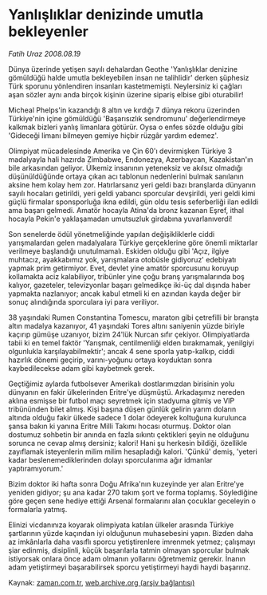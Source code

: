 # Yanlışlıklar denizinde umutla bekleyenler

*Fatih Uraz 2008.08.19*

<tr><td class="metin" colspan="2" style="padding-top: 20px; padding-left: 5px; padding-right: 10px;">Dünya üzerinde yetişen sayılı dehalardan Geothe 'Yanlışlıklar denizine gömüldüğü halde umutla bekleyebilen insan ne talihlidir' derken şüphesiz Türk sporunu yönlendiren insanları kastetmemişti. Neylersiniz ki çağları aşan sözler aynı anda birçok kişinin üzerine sipariş elbise gibi oturabilir!</td></tr><tr><td class="metin" colspan="2" style="padding-top: 20px; padding-left: 5px; padding-right: 10px;"><p>Micheal Phelps'in kazandığı 8 altın ve kırdığı 7 dünya rekoru üzerinden Türkiye'nin içine gömüldüğü 'Başarısızlık sendromunu' değerlendirmeye kalkmak bizleri yanlış limanlara götürür. Oysa o enfes sözde olduğu gibi 'Gideceği limanı bilmeyen gemiye hiçbir rüzgâr yardım edemez'.
<p>Olimpiyat mücadelesinde Amerika ve Çin 60'ı devirmişken Türkiye 3 madalyayla hali hazırda Zimbabwe, Endonezya, Azerbaycan, Kazakistan'ın bile arkasından geliyor. Ülkemiz insanının yeteneksiz ve akılsız olmadığı düşünüldüğünde ortaya çıkan acı tablonun nedenlerini bulmak sanılanın aksine hem kolay hem zor. Hatırlarsanız yeri geldi bazı branşlarda dünyanın sayılı hocaları getirildi, yeri geldi yabancı sporcular devşirildi, yeri geldi kimi güçlü firmalar sponsporluğa ikna edildi, gün oldu tesis seferberliği ilan edildi ama başarı gelmedi. Amatör hocayla Atina'da bronz kazanan Eşref, ithal hocayla Pekin'e yaklaşamadan umutsuzluk girdabına yuvarlanıverdi!
<p>Son senelerde ödül yönetmeliğinde yapılan değişikliklerle ciddi yarışmalardan gelen madalyalara Türkiye gerçeklerine göre önemli miktarlar verilmeye başlandığı unutulmamalı. Eskiden olduğu gibi 'Açız, ilgiye muhtacız, ayakkabımız yok, yarışmalara otobüsle gidiyoruz' edebiyatı yapmak prim getirmiyor. Evet, devlet yine amatör sporcusunu koruyup kollamakta aciz kalabiliyor, tribünler yine çoğu branş yarışmalarında boş kalıyor, gazeteler, televizyonlar başarı gelmedikçe iki-üç dal dışında haber yapmakta nazlanıyor; ancak kabul etmeli ki en azından kayda değer bir sonuç alındığında sporculara iyi para veriliyor.
<p>38 yaşındaki Rumen Constantina Tomescu, maraton gibi çetrefilli bir branşta altın madalya kazanıyor, 41 yaşındaki Tores altını saniyenin yüzde biriyle kaçırıp gümüşe uzanıyor, bizim 24'lük Nurcan sıfır çekiyor. Olimpiyatlarda tabii ki en temel faktör 'Yarışmak, centilmenliği elden bırakmamak, yenilgiyi olgunlukla karşılayabilmektir'; ancak 4 sene sporla yatıp-kalkıp, ciddi hazırlık dönemi geçirip, varını-yoğunu ortaya koyduktan sonra kaybedilecekse adam gibi kaybetmek gerek.
<p>Geçtiğimiz aylarda futbolsever Amerikalı dostlarımızdan birisinin yolu dünyanın en fakir ülkelerinden Eritre'ye düşmüştü. Arkadaşımız nereden aklına esmişse bir futbol maçı seyretmek için stadyuma gitmiş ve VIP tribününden bilet almış. Kişi başına düşen günlük gelirin yarım doların altında olduğu fakir ülkede sadece 1 dolar ödeyerek koltuğuna kurulunca şansa bakın ki yanına Eritre Milli Takımı hocası oturmuş. Doktor olan dostumuz sohbetin bir anında en fazla sıkıntı çektikleri şeyin ne olduğunu sorunca ne cevap almış dersiniz; kalori! Hani şu herkesin bildiği, özellikle zayıflamak isteyenlerin milim milim hesapladığı kalori. 'Çünkü' demiş, 'yeteri kadar beslenemediklerinden dolayı sporcularıma ağır idmanlar yaptıramıyorum.'
<p>Bizim doktor iki hafta sonra Doğu Afrika'nın kuzeyinde yer alan Eritre'ye yeniden gidiyor; şu ana kadar 270 takım şort ve forma toplamış. Söylediğine göre geçen sene hediye ettiği Arsenal formalarını alan çocuklar geceleyin o formalarla yatmış.
<p>Elinizi vicdanınıza koyarak olimpiyata katılan ülkeler arasında Türkiye şartlarının yüzde kaçından iyi olduğunun muhasebesini yapın. Bizden daha az imkânlarla daha vasıflı sporcu yetiştirenlere imrenmek yetmez; çalışmayı şiar edinmiş, disiplinli, küçük başarılarla tatmin olmayan sporcular bulmak istiyorsak onlara önce adam olmanın yollarını öğretmemiz gerekir. İnanın adam yetiştirmeyi başarabilirsek sporcu yetiştirmeyi haydi haydi başarırız.<br/></p></p></p></p></p></p></p></td></tr>

Kaynak: [zaman.com.tr](http://zaman.com.tr/yazar.do?yazino=727463), [web.archive.org (arşiv bağlantısı)](http://web.archive.org/web/20080828180053/http://zaman.com.tr:80/yazar.do?yazino=727463)
